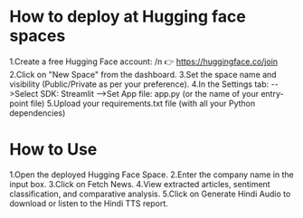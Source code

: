 # How to deploy at Hugging face spaces
1.Create a free Hugging Face account: /n
👉 https://huggingface.co/join
2.Click on "New Space" from the dashboard.
3.Set the space name and visibility (Public/Private as per your preference).
4.In the Settings tab:
-->Select SDK: Streamlit
-->Set App file: app.py (or the name of your entry-point file)
5.Upload your requirements.txt file (with all your Python dependencies)

# How to Use
1.Open the deployed Hugging Face Space.
2.Enter the company name in the input box.
3.Click on Fetch News.
4.View extracted articles, sentiment classification, and comparative analysis.
5.Click on Generate Hindi Audio to download or listen to the Hindi TTS report.

